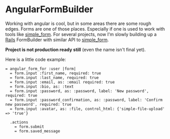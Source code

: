 AngularFormBuilder
==========================

Working with angular is cool, but in some areas there are some rough edges. Forms are one of those places. Especially if one is used to work with tools like [simple_form](http://github.com/plataformatec/simple_form). For several projects, now I'm slowly building up a [Rails](http://rubyonrails.org/) FormBuilder with similar API to [simple_form](http://github/com/plataformatec/simple_form).

**Project is not production ready still** (even the name isn't final yet).


Here is a little code example:

```slim
= angular_form_for :user |form|
  = form.input :first_name, required: true
  = form.input :last_name, required: true
  = form.input :email, as: :email required: true
  = form.input :bio, as: :text
  = form.input :password, as: :password, label: 'New password', required: true
  = form.input :password_confirmation, as: :password, label: 'Confirm new password', required: true
  = form.input :avatar, as: :file, control_html: {'simple-file-upload' => 'true'}

  .actions
    = form.submit
    = form.saved_message

```
